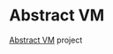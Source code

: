# Abstract VM
[Abstract VM](https://github.com/pkolomiy/UNIT_Factory/blob/master/Abstract-VM/abstract-vm.en.pdf) project

